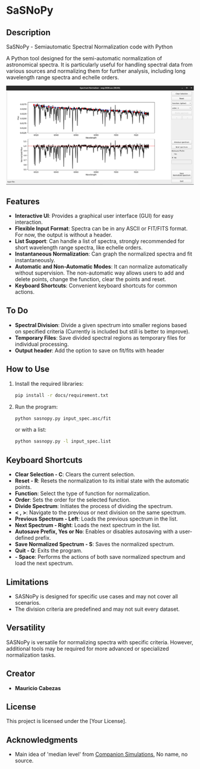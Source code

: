 # SaSNoPy

## Description

SaSNoPy - Semiautomatic Spectral Normalization code with Python

A Python tool designed for the semi-automatic normalization of astronomical spectra. It is particularly useful for handling spectral data from various sources and normalizing them for further analysis, including long wavelength range spectra and echelle orders.

![SASNoPy on pyQT window](docs/sasnopy.png)

## Features

- **Interactive UI**: Provides a graphical user interface (GUI) for easy interaction.
- **Flexible Input Format**: Spectra can be in any ASCII or FIT/FITS format. For now, the output is without a header.
- **List Support**: Can handle a list of spectra, strongly recommended for short wavelength range spectra, like echelle orders.
- **Instantaneous Normalization**: Can graph the normalized spectra and fit instantaneously.
- **Automatic and Non-Automatic Modes**: It can normalize automatically without supervision. The non-automatic way allows users to add and delete points, change the function, clear the points and reset.
- **Keyboard Shortcuts**: Convenient keyboard shortcuts for common actions.

  
## To Do

- **Spectral Division**: Divide a given spectrum into smaller regions based on specified criteria (Currently is included but still is better to improve).
- **Temporary Files**: Save divided spectral regions as temporary files for individual processing.
- **Output header**: Add the option to save on fit/fits with header

## How to Use

1. Install the required libraries:

    ```bash
    pip install -r docs/requirement.txt
    ```

3. Run the program:

    ```bash
    python sasnopy.py input_spec.asc/fit 
    ```
    or with a list:
   
    ```bash
    python sasnopy.py -l input_spec.list
    ```

## Keyboard Shortcuts

- **Clear Selection - C**: Clears the current selection.
- **Reset - R**: Resets the normalization to its initial state with the automatic points.
- **Function**: Select the type of function for normalization.
- **Order**: Sets the order for the selected function.
- **Divide Spectrum**: Initiates the process of dividing the spectrum.
- **< , >**: Navigate to the previous or next division on the same spectrum.
- **Previous Spectrum - Left**: Loads the previous spectrum in the list.
- **Next Spectrum - Right**: Loads the next spectrum in the list.
- **Autosave Prefix, Yes or No**: Enables or disables autosaving with a user-defined prefix.
- **Save Normalized Spectrum - S**: Saves the normalized spectrum.
- **Quit - Q**: Exits the program.
- **- Space**: Performs the actions of both save normalized spectrum and load the next spectrum.

   

## Limitations

- SASNoPy is designed for specific use cases and may not cover all scenarios.
- The division criteria are predefined and may not suit every dataset.

## Versatility

SASNoPy is versatile for normalizing spectra with specific criteria. However, additional tools may be required for more advanced or specialized normalization tasks.

## Creator

- **Mauricio Cabezas**
  
## License

This project is licensed under the [Your License].

## Acknowledgments

- Main idea of 'median level' from [Companion Simulations](https://notebook.community/jason-neal/companion_simulations/Notebooks/Spectrum_Normalizations), No name, no source.

